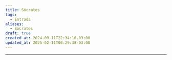 ```yaml
---
title: Sócrates
tags:
  - Entrada
aliases:
  - Sócrates
draft: true
created_at: 2024-09-11T22:34:10-03:00
updated_at: 2025-02-11T00:29:38-03:00
---
```



---

